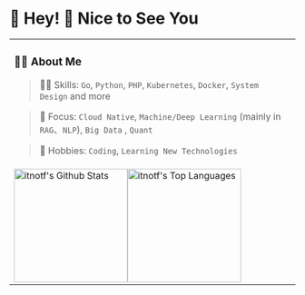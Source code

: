 #  🙋 Hey! 👋 Nice to See You
<table>
  
<tr><td>

### 👨‍💻 About Me

> 🏃‍♂️ Skills: `Go`, `Python`, `PHP`, `Kubernetes`, `Docker`, `System Design` and more

> 👀 Focus: `Cloud Native`, `Machine/Deep Learning` (mainly in `RAG`、`NLP`), `Big Data` , `Quant`

> 🤩 Hobbies: `Coding`, `Learning New Technologies`

</td></tr>

<tr><td>

<div style="display: flex; align-items: flex-start;">
  <img src="https://github-readme-stats.vercel.app/api?username=itnotf&count_private=true&&show_icons=true&line_height=28" alt="itnotf's Github Stats" style="height: 200px; width: auto;">
  <img src="https://github-readme-stats.vercel.app/api/top-langs/?username=itnotf&layout=compact&theme&langs_count=10&hide=smarty&exclude_repo=itnotf.github.io" alt="itnotf's Top Languages" style="height: 200px; width: auto;">
</div>

</td></tr>

</table>
